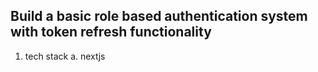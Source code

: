 ## Build a basic role based authentication system with token refresh functionality
1. tech stack
a. nextjs
